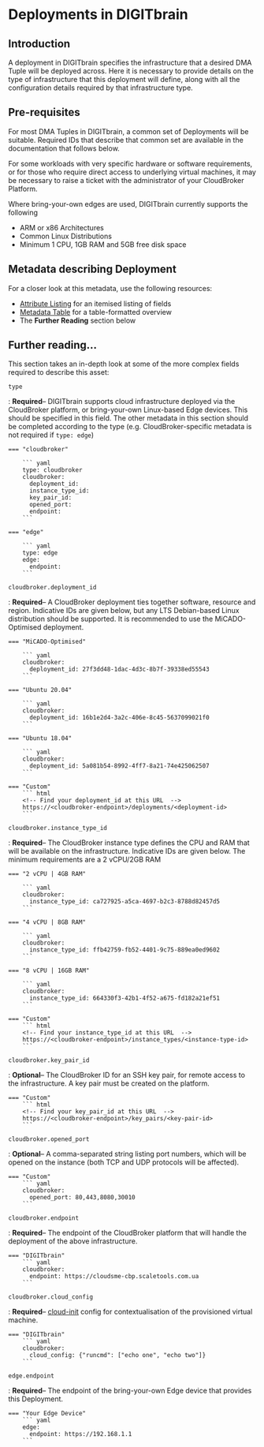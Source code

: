 # Deployments in DIGITbrain

## Introduction

A deployment in DIGITbrain specifies the infrastructure that a desired DMA
Tuple will be deployed across. Here it is necessary to provide details on the
type of infrastructure that this deployment will define, along with all the
configuration details required by that infrastructure type.

## Pre-requisites

For most DMA Tuples in DIGITbrain, a common set of Deployments will be suitable.
Required IDs that describe that common set are available in the documentation
that follows below.

For some workloads with very specific hardware or software requirements, or
for those who require direct access to underlying virtual machines, it may
be necessary to raise a ticket with the administrator of your CloudBroker Platform.

Where bring-your-own edges are used, DIGITbrain currently supports the following

- ARM or x86 Architectures
- Common Linux Distributions
- Minimum 1 CPU, 1GB RAM and 5GB free disk space

## Metadata describing Deployment

For a closer look at this metadata, use the following resources:

- [Attribute Listing](/attributes/deployment) for an itemised listing of fields
- [Metadata Table](/tables/deployment) for a table-formatted overview
- The **Further Reading** section below

## Further reading...

This section takes an in-depth look at some of the more complex fields
required to describe this asset:

`type`

:   **Required**– DIGITbrain supports cloud infrastructure deployed via the
CloudBroker platform, or bring-your-own Linux-based Edge devices. This should
be specified in this field. The other metadata in this section should be
completed according to the type (e.g. CloudBroker-specific metadata is not required
if `type: edge`)

    === "cloudbroker"

        ``` yaml
        type: cloudbroker
        cloudbroker:
          deployment_id:
          instance_type_id:
          key_pair_id:
          opened_port:
          endpoint:
        ```

    === "edge"

        ``` yaml
        type: edge
        edge:
          endpoint:
        ```

`cloudbroker.deployment_id`

:   **Required**– A CloudBroker deployment ties together software,
resource and region. Indicative IDs are given below, but any LTS
Debian-based Linux distribution should be supported. It is recommended
to use the MiCADO-Optimised deployment.


    === "MiCADO-Optimised"

        ``` yaml
        cloudbroker:
          deployment_id: 27f3dd48-1dac-4d3c-8b7f-39338ed55543
        ```

    === "Ubuntu 20.04"

        ``` yaml
        cloudbroker:
          deployment_id: 16b1e2d4-3a2c-406e-8c45-5637099021f0
        ```

    === "Ubuntu 18.04"

        ``` yaml
        cloudbroker:
          deployment_id: 5a081b54-8992-4ff7-8a21-74e425062507
        ```

    === "Custom"
        ``` html
        <!-- Find your deployment_id at this URL  -->
        https://<cloudbroker-endpoint>/deployments/<deployment-id>
        ```

`cloudbroker.instance_type_id`

:   **Required**– The CloudBroker instance type defines the CPU and RAM
that will be available on the infrastructure. Indicative IDs are given
below. The minimum requirements are a 2 vCPU/2GB RAM

    === "2 vCPU | 4GB RAM"

        ``` yaml
        cloudbroker:
          instance_type_id: ca727925-a5ca-4697-b2c3-8788d82457d5
        ```

    === "4 vCPU | 8GB RAM"

        ``` yaml
        cloudbroker:
          instance_type_id: ffb42759-fb52-4401-9c75-889ea0ed9602
        ```

    === "8 vCPU | 16GB RAM"

        ``` yaml
        cloudbroker:
          instance_type_id: 664330f3-42b1-4f52-a675-fd182a21ef51
        ```

    === "Custom"
        ``` html
        <!-- Find your instance_type_id at this URL  -->
        https://<cloudbroker-endpoint>/instance_types/<instance-type-id>
        ```

`cloudbroker.key_pair_id`

:   **Optional**– The CloudBroker ID for an SSH key pair, for remote
access to the infrastructure. A key pair must be created on the platform.

    === "Custom"
        ``` html
        <!-- Find your key_pair_id at this URL  -->
        https://<cloudbroker-endpoint>/key_pairs/<key-pair-id>
        ```

`cloudbroker.opened_port`

:   **Optional**– A comma-separated string listing port numbers,
which will be opened on the instance (both TCP and UDP protocols
will be affected).

    === "Custom"
        ``` yaml     
        cloudbroker:
          opened_port: 80,443,8080,30010
        ```

`cloudbroker.endpoint`

:   **Required**– The endpoint of the CloudBroker platform that will
handle the deployment of the above infrastructure.

    === "DIGITbrain"
        ``` yaml     
        cloudbroker:
          endpoint: https://cloudsme-cbp.scaletools.com.ua
        ```

`cloudbroker.cloud_config`

:   **Required**– [cloud-init](https://cloudinit.readthedocs.io/) config
for contextualisation of the provisioned virtual machine.

    === "DIGITbrain"
        ``` yaml     
        cloudbroker:
          cloud_config: {"runcmd": ["echo one", "echo two"]}
        ```

`edge.endpoint`

:   **Required**– The endpoint of the bring-your-own Edge device that
provides this Deployment.

    === "Your Edge Device"
        ``` yaml     
        edge:
          endpoint: https://192.168.1.1
        ```
